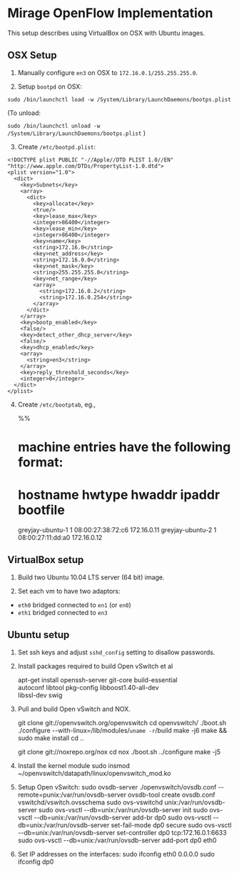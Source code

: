 Mirage OpenFlow Implementation
==============================

This setup describes using VirtualBox on OSX with Ubuntu images.


OSX Setup
---------

1. Manually configure `en3` on OSX to `172.16.0.1/255.255.255.0`.

2. Setup `bootpd` on OSX:

```sudo /bin/launchctl load -w /System/Library/LaunchDaemons/bootps.plist```

(To unload:

```sudo /bin/launchctl unload -w /System/Library/LaunchDaemons/bootps.plist```
)

3. Create `/etc/bootpd.plist`:

```<?xml version="1.0" encoding="UTF-8"?>
<!DOCTYPE plist PUBLIC "-//Apple//DTD PLIST 1.0//EN" "http://www.apple.com/DTDs/PropertyList-1.0.dtd">
<plist version="1.0">
  <dict>
    <key>Subnets</key>
    <array>
      <dict>
        <key>allocate</key>
        <true/>
        <key>lease_max</key>
        <integer>86400</integer>
        <key>lease_min</key>
        <integer>86400</integer>
        <key>name</key>
        <string>172.16.0</string>
        <key>net_address</key>
        <string>172.16.0.0</string>
        <key>net_mask</key>
        <string>255.255.255.0</string>
        <key>net_range</key>
        <array>
          <string>172.16.0.2</string>
          <string>172.16.0.254</string>
        </array>
      </dict>
    </array>
    <key>bootp_enabled</key>
    <false/>
    <key>detect_other_dhcp_server</key>
    <false/>
    <key>dhcp_enabled</key>
    <array>
      <string>en3</string>
    </array>
    <key>reply_threshold_seconds</key>
    <integer>0</integer>
  </dict>
</plist>
```

4. Create `/etc/bootptab`, eg.,
    
    %%
    # machine entries have the following format:
    #
    # hostname        hwtype  hwaddr            ipaddr     bootfile
    greyjay-ubuntu-1  1       08:00:27:38:72:c6 172.16.0.11
    greyjay-ubuntu-2  1       08:00:27:11:dd:a0 172.16.0.12


VirtualBox setup
----------------

1. Build two Ubuntu 10.04 LTS server (64 bit) image. 

2. Set each vm to have two adaptors:
+ `eth0` bridged connected to `en1` (or `en0`)
+ `eth1` bridged connected to `en3`


Ubuntu setup
------------

1. Set ssh keys and adjust `sshd_config` setting to disallow passwords.

2. Install packages required to build Open vSwitch et al

     apt-get install openssh-server git-core build-essential \
         autoconf libtool pkg-config libboost1.40-all-dev \
         libssl-dev swig

3. Pull and build Open vSwitch and NOX.

     git clone git://openvswitch.org/openvswitch
     cd openvswitch/
     ./boot.sh 
     ./configure --with-linux=/lib/modules/`uname -r`/build
     make -j6
     make && sudo make install
     cd ..

     git clone git://noxrepo.org/nox
     cd nox
     ./boot.sh
     ../configure
     make -j5

4. Install the kernel module
    sudo insmod ~/openvswitch/datapath/linux/openvswitch_mod.ko

5. Setup Open vSwitch:
    sudo ovsdb-server ./openvswitch/ovsdb.conf --remote=punix:/var/run/ovsdb-server
    ovsdb-tool create ovsdb.conf vswitchd/vswitch.ovsschema
    sudo ovs-vswitchd unix:/var/run/ovsdb-server
    sudo ovs-vsctl --db=unix:/var/run/ovsdb-server init
    sudo ovs-vsctl --db=unix:/var/run/ovsdb-server add-br dp0
    sudo ovs-vsctl --db=unix:/var/run/ovsdb-server set-fail-mode dp0 secure
    sudo ovs-vsctl --db=unix:/var/run/ovsdb-server set-controller dp0 tcp:172.16.0.1:6633
    sudo ovs-vsctl --db=unix:/var/run/ovsdb-server add-port dp0 eth0

6. Set IP addresses on the interfaces:
    sudo ifconfig eth0 0.0.0.0
    sudo ifconfig dp0 <whatever-eth0-was>

